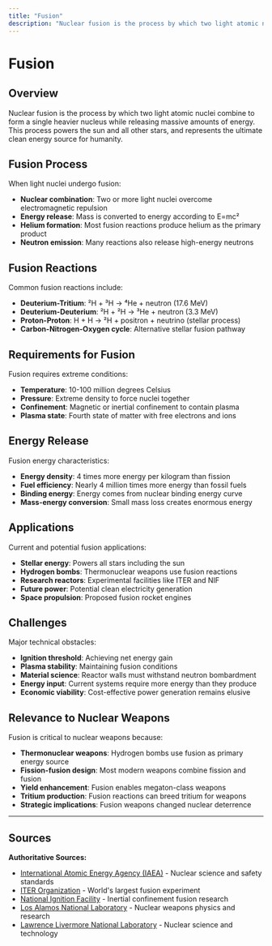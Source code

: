 ```yaml
---
title: "Fusion"
description: "Nuclear fusion is the process by which two light atomic nuclei combine to form a single heavier nucleus while releasing massive amounts of energy."
---
```


# Fusion

## Overview

Nuclear fusion is the process by which two light atomic nuclei combine to form a single heavier nucleus while releasing massive amounts of energy. This process powers the sun and all other stars, and represents the ultimate clean energy source for humanity.

## Fusion Process

When light nuclei undergo fusion:
- **Nuclear combination**: Two or more light nuclei overcome electromagnetic repulsion
- **Energy release**: Mass is converted to energy according to E=mc²
- **Helium formation**: Most fusion reactions produce helium as the primary product
- **Neutron emission**: Many reactions also release high-energy neutrons

## Fusion Reactions

Common fusion reactions include:
- **Deuterium-Tritium**: ²H + ³H → ⁴He + neutron (17.6 MeV)
- **Deuterium-Deuterium**: ²H + ²H → ³He + neutron (3.3 MeV)
- **Proton-Proton**: H + H → ²H + positron + neutrino (stellar process)
- **Carbon-Nitrogen-Oxygen cycle**: Alternative stellar fusion pathway

## Requirements for Fusion

Fusion requires extreme conditions:
- **Temperature**: 10-100 million degrees Celsius
- **Pressure**: Extreme density to force nuclei together
- **Confinement**: Magnetic or inertial confinement to contain plasma
- **Plasma state**: Fourth state of matter with free electrons and ions

## Energy Release

Fusion energy characteristics:
- **Energy density**: 4 times more energy per kilogram than fission
- **Fuel efficiency**: Nearly 4 million times more energy than fossil fuels
- **Binding energy**: Energy comes from nuclear binding energy curve
- **Mass-energy conversion**: Small mass loss creates enormous energy

## Applications

Current and potential fusion applications:
- **Stellar energy**: Powers all stars including the sun
- **Hydrogen bombs**: Thermonuclear weapons use fusion reactions
- **Research reactors**: Experimental facilities like ITER and NIF
- **Future power**: Potential clean electricity generation
- **Space propulsion**: Proposed fusion rocket engines

## Challenges

Major technical obstacles:
- **Ignition threshold**: Achieving net energy gain
- **Plasma stability**: Maintaining fusion conditions
- **Material science**: Reactor walls must withstand neutron bombardment
- **Energy input**: Current systems require more energy than they produce
- **Economic viability**: Cost-effective power generation remains elusive

## Relevance to Nuclear Weapons

Fusion is critical to nuclear weapons because:
- **Thermonuclear weapons**: Hydrogen bombs use fusion as primary energy source
- **Fission-fusion design**: Most modern weapons combine fission and fusion
- **Yield enhancement**: Fusion enables megaton-class weapons
- **Tritium production**: Fusion reactions can breed tritium for weapons
- **Strategic implications**: Fusion weapons changed nuclear deterrence

---

## Sources

**Authoritative Sources:**

- [International Atomic Energy Agency (IAEA)](https://www.iaea.org) - Nuclear science and safety standards
- [ITER Organization](https://www.iter.org) - World's largest fusion experiment
- [National Ignition Facility](https://lasers.llnl.gov) - Inertial confinement fusion research
- [Los Alamos National Laboratory](https://www.lanl.gov) - Nuclear weapons physics and research
- [Lawrence Livermore National Laboratory](https://www.llnl.gov) - Nuclear science and technology
